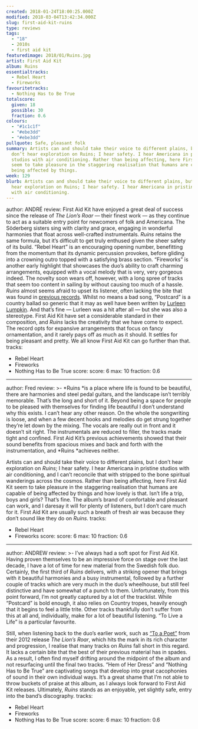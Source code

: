 ```yaml
---
created: 2018-01-24T18:00:25.000Z
modified: 2018-03-04T13:42:34.000Z
slug: first-aid-kit-ruins
type: reviews
tags:
  - "18"
  - 2010s
  - first aid kit
featuredimage: 2018/01/Ruins.jpg
artist: First Aid Kit
album: Ruins
essentialtracks:
  - Rebel Heart
  - Fireworks
favouritetracks:
  - Nothing Has to Be True
totalscore:
  given: 18
  possible: 30
  fraction: 0.6
colours:
  - "#1c1c1f"
  - "#ebe3dd"
  - "#ebe3dd"
pullquote: Safe, pleasant folk
summary: Artists can and should take their voice to different plains, but I
  don’t hear exploration on Ruins; I hear safety. I hear Americana in pristine
  studios with air conditioning. Rather than being affecting, here First Aid Kit
  seem to take pleasure in the staggering realisation that humans are capable of
  being affected by things.
week: 129
blurb: Artists can and should take their voice to different plains, but I don’t
  hear exploration on Ruins; I hear safety. I hear Americana in pristine studios
  with air conditioning.
---
```

author: ANDRÉ
review: First Aid Kit have enjoyed a great deal of success since the release of
  *The Lion’s Roar* — their finest work — as they continue to act as a suitable
  entry point for newcomers of folk and Americana. The Söderberg sisters sing
  with clarity and grace, engaging in wonderful harmonies that float across
  well-crafted instrumentals. *Ruins* retains the same formula, but it’s
  difficult to get truly enthused given the sheer safety of its build. “Rebel
  Heart” is an encouraging opening number, benefitting from the momentum that
  its dynamic percussion provokes, before gliding into a crowning outro topped
  with a satisfying brass section. “Fireworks” is another early highlight that
  showcases the duo’s ability to craft charming arrangements, equipped with a
  vocal melody that is very, very gorgeous indeed. The novelty soon wears off,
  however, with a long spree of tracks that seem too content in sailing by
  without causing too much of a hassle. *Ruins* almost seems afraid to upset its
  listener, often lacking the bite that was found in [previous
  records](<https://www.youtube.com/watch?v=gekHV9DIjHc>). Whilst no means a bad
  song, “Postcard” is a country ballad so generic that it may as well have been
  written by [Lurleen Lumpkin](<https://www.youtube.com/watch?v=2ErCXUyHVIY>).
  And that’s fine — Lurleen was a hit after all — but she was also a stereotype.
  First Aid Kit have set a considerable standard in their composition, and
  *Ruins* lacks the creativity that we have come to expect. The record opts for
  expansive arrangements that focus on fancy ornamentation, and it rarely pays
  off as much as it should. It settles for being pleasant and pretty. We all
  know First Aid Kit can go further than that.
tracks:
  - Rebel Heart
  - ­­Fireworks
  - ­­Nothing Has to Be True
score:
  score: 6
  max: 10
  fraction: 0.6
---
author: Fred
review: >-
  *Ruins *is a place where life is found to be beautiful, there are harmonies
  and steel pedal guitars, and the landscape isn’t terribly memorable. That’s
  the long and short of it. Beyond being a space for people to be pleased with
  themselves for finding life beautiful I don’t understand why this exists. I
  can’t hear any other reason. On the whole the songwriting is loose, and when a
  few decent hooks and melodies do get strung together they’re let down by the
  mixing. The vocals are really out in front and it doesn’t sit right. The
  instrumentals are reduced to filler, the tracks made tight and confined. First
  Aid Kit’s previous achievements showed that their sound benefits from spacious
  mixes and back and forth with the instrumentation, and *Ruins *achieves
  neither.

  Artists can and should take their voice to different plains, but I don’t hear exploration on *Ruins*; I hear safety. I hear Americana in pristine studios with air conditioning, and I can’t reconcile that with stripped to the bone spiritual wanderings across the cosmos. Rather than being affecting, here First Aid Kit seem to take pleasure in the staggering realisation that humans are capable of being affected by things and how lovely is that. Isn’t life a trip, boys and girls? That’s fine. The album’s brand of comfortable and pleasant can work, and I daresay it will for plenty of listeners, but I don’t care much for it. First Aid Kit are usually such a breath of fresh air was because they don’t sound like they do on *Ruins*.
tracks:
  - Rebel Heart
  - ­­Fireworks
score:
  score: 6
  max: 10
  fraction: 0.6
---
author: ANDREW
review: >-
  I’ve always had a soft spot for First Aid Kit. Having proven themselves to be
  an impressive force on stage over the last decade, I have a lot of time for
  new material from the Swedish folk duo. Certainly, the first third of *Ruins*
  delivers, with a striking opener that brings with it beautiful harmonies and a
  busy instrumental, followed by a further couple of tracks which are very much
  in the duo’s wheelhouse, but still feel distinctive and have somewhat of a
  punch to them. Unfortunately, from this point forward, I’m not greatly
  captured by a lot of the tracklist. While “Postcard” is bold enough, it also
  relies on Country tropes, heavily enough that it begins to feel a little
  trite. Other tracks thankfully don’t suffer from this at all and,
  individually, make for a lot of beautiful listening. “To Live a Life” is a
  particular favourite.

  Still, when listening back to the duo’s earlier work, such as [“To a Poet”](<https://www.youtube.com/watch?v=i2Yrit1Da1I>) from their 2012 release *The Lion’s Roar*, which hits the mark in its rich character and progression, I realise that many tracks on *Ruins* fall short in this regard. It lacks a certain bite that the best of their previous material has in spades. As a result, I often find myself drifting around the midpoint of the album and not resurfacing until the final two tracks. “Hem of Her Dress” and “Nothing Has to Be True” are captivating songs that develop into great cacophonies of sound in their own individual ways. It’s a great shame that I’m not able to throw buckets of praise at this album, as I always look forward to First Aid Kit releases. Ultimately, *Ruins* stands as an enjoyable, yet slightly safe, entry into the band’s discography.
tracks:
  - Rebel Heart
  - ­­Fireworks
  - ­­Nothing Has to Be True
score:
  score: 6
  max: 10
  fraction: 0.6
